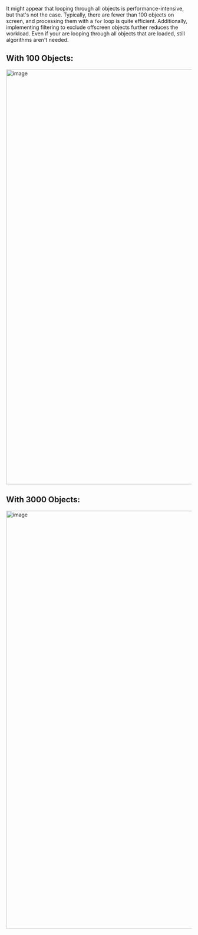 It might appear that looping through all objects is performance-intensive, but that's not the case. Typically, there are fewer than 100 objects on screen, and processing them with a `for` loop is quite efficient. Additionally, implementing filtering to exclude offscreen objects further reduces the workload. Even if your are looping through all objects that are loaded, still algorithms aren't needed.

## With 100 Objects:
<img width="1126" alt="image" src="https://github.com/user-attachments/assets/42bcfe59-501d-465e-a246-979183b7b92b">


## With 3000 Objects:
<img width="1134" alt="image" src="https://github.com/user-attachments/assets/493d892c-0698-437d-9103-23cf594afbc6">

